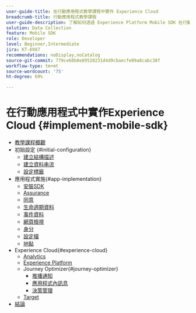 ```yaml
---
user-guide-title: 在行動應用程式教學課程中實作 Experience Cloud
breadcrumb-title: 行動應用程式教學課程
user-guide-description: 了解如何透過 Experience Platform Mobile SDK 在行動應用程式中實作 Adobe Experience Cloud 應用程式。
solution: Data Collection
feature: Mobile SDK
role: Developer
level: Beginner,Intermediate
jira: KT-6987
recommendations: noDisplay,noCatalog
source-git-commit: 779ce60b8e89520231d4d9cbaecfe09a8cabc38f
workflow-type: tm+mt
source-wordcount: '75'
ht-degree: 69%

---
```



# 在行動應用程式中實作Experience Cloud {#implement-mobile-sdk}

+ [教學課程概觀](overview.md)
+ 初始設定 {#initial-configuration}
   + [建立結構描述](create-schema.md)
   + [建立資料串流](create-datastream.md)
   + [設定標籤](configure-tags.md)
+ 應用程式實施{#app-implementation}
   + [安裝SDK](install-sdks.md)
   + [Assurance](assurance.md)
   + [同意](consent.md)
   + [生命週期資料](lifecycle-data.md)
   + [事件資料](events.md)
   + [網頁檢視](web-views.md)
   + [身分](identity.md)
   + [設定檔](profile.md)
   + [地點](places.md)
+ Experience Cloud{#experience-cloud}
   + [Analytics](analytics.md)
   + [Experience Platform](platform.md)
   + Journey Optimizer{#journey-optimizer}
      + [推播通知](journey-optimizer-push.md)
      + [應用程式內訊息](journey-optimizer-inapp.md)
      + [決策管理](journey-optimizer-offers.md)
   + [Target](target.md)
+ [結論](conclusion.md)


